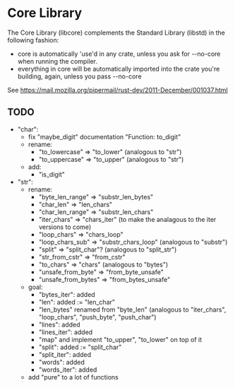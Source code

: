 # Core Library

The Core Library (libcore) complements the Standard Library (libstd) in the following fashion:

* core is automatically 'use'd in any crate, unless you ask for --no-core when running the compiler.
* everything in core will be automatically imported into the crate you're building, again, unless you pass --no-core

See https://mail.mozilla.org/pipermail/rust-dev/2011-December/001037.html

## TODO

* "char":
  * fix "maybe_digit" documentation "Function: to_digit"
  * rename:
      * "to_lowercase" => "to_lower" (analogous to "str")
      * "to_uppercase" => "to_upper" (analogous to "str")
  * add:
      * "is_digit"
* "str":
  * rename:
      * "byte_len_range" => "substr_len_bytes"
      * "char_len" => "len_chars"
      * "char_len_range" => "substr_len_chars"
      * "iter_chars" => "chars_iter" (to make the analagous to the iter versions to come)
      * "loop_chars" => "chars_loop"
      * "loop_chars_sub" => "substr_chars_loop" (analogous to "substr")
      * "split" => "split_char"? (analogous to "split_str")
      * "str_from_cstr" => "from_cstr"
      * "to_chars" => "chars" (analogous to "bytes")
      * "unsafe_from_byte" => "from_byte_unsafe"
      * "unsafe_from_bytes" => "from_bytes_unsafe"
  * goal:
      * "bytes_iter": added
      * "len": added := "len_char"
      * "len_bytes" renamed from "byte_len" (analogous to "iter_chars", "loop_chars", "push_byte", "push_char")
      * "lines": added
      * "lines_iter": added
      * "map" and implement "to_upper", "to_lower" on top of it
      * "split": added  := "split_char"
      * "split_iter": added
      * "words": added
      * "words_iter": added
  * add "pure" to a lot of functions